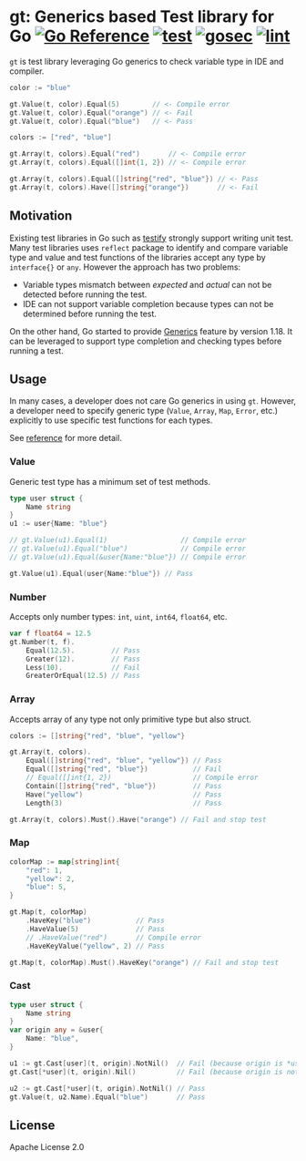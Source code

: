 # gt: Generics based Test library for Go [![Go Reference](https://pkg.go.dev/badge/github.com/m-mizutani/gt.svg)](https://pkg.go.dev/github.com/m-mizutani/gt) [![test](https://github.com/m-mizutani/gt/actions/workflows/test.yml/badge.svg)](https://github.com/m-mizutani/gt/actions/workflows/test.yml) [![gosec](https://github.com/m-mizutani/gt/actions/workflows/gosec.yml/badge.svg)](https://github.com/m-mizutani/gt/actions/workflows/gosec.yml) [![lint](https://github.com/m-mizutani/gt/actions/workflows/lint.yml/badge.svg)](https://github.com/m-mizutani/gt/actions/workflows/lint.yml)

`gt` is test library leveraging Go generics to check variable type in IDE and compiler.

```go
color := "blue"

gt.Value(t, color).Equal(5)        // <- Compile error
gt.Value(t, color).Equal("orange") // <- Fail
gt.Value(t, color).Equal("blue")   // <- Pass
```

```go
colors := ["red", "blue"]

gt.Array(t, colors).Equal("red")       // <- Compile error
gt.Array(t, colors).Equal([]int{1, 2}) // <- Compile error

gt.Array(t, colors).Equal([]string{"red", "blue"}) // <- Pass
gt.Array(t, colors).Have([]string{"orange"})       // <- Fail
```

## Motivation

Existing test libraries in Go such as [testify](https://github.com/stretchr/testify) strongly support writing unit test. Many test libraries uses `reflect` package to identify and compare variable type and value and test functions of the libraries accept any type by `interface{}` or `any`. However the approach has two problems:

- Variable types mismatch between _expected_ and _actual_ can not be detected before running the test.
- IDE can not support variable completion because types can not be determined before running the test.

On the other hand, Go started to provide [Generics](https://go.dev/doc/tutorial/generics) feature by version 1.18. It can be leveraged to support type completion and checking types before running a test.

## Usage

In many cases, a developer does not care Go generics in using `gt`. However, a developer need to specify generic type (`Value`, `Array`, `Map`, `Error`, etc.) explicitly to use specific test functions for each types.

See [reference](https://pkg.go.dev/github.com/m-mizutani/gt) for more detail.

### Value

Generic test type has a minimum set of test methods.

```go
type user struct {
    Name string
}
u1 := user{Name: "blue"}

// gt.Value(u1).Equal(1)                  // Compile error
// gt.Value(u1).Equal("blue")             // Compile error
// gt.Value(u1).Equal(&user{Name:"blue"}) // Compile error

gt.Value(u1).Equal(user{Name:"blue"}) // Pass
```

### Number

Accepts only number types: `int`, `uint`, `int64`, `float64`, etc.

```go
var f float64 = 12.5
gt.Number(t, f).
    Equal(12.5).         // Pass
    Greater(12).         // Pass
    Less(10).            // Fail
    GreaterOrEqual(12.5) // Pass
```

### Array

Accepts array of any type not only primitive type but also struct.

```go
colors := []string{"red", "blue", "yellow"}

gt.Array(t, colors).
    Equal([]string{"red", "blue", "yellow"}) // Pass
    Equal([]string{"red", "blue"})           // Fail
    // Equal([]int{1, 2})                    // Compile error
    Contain([]string{"red", "blue"})         // Pass
    Have("yellow")                           // Pass
    Length(3)                                // Pass

gt.Array(t, colors).Must().Have("orange") // Fail and stop test
```

### Map

```go
colorMap := map[string]int{
    "red": 1,
    "yellow": 2,
    "blue": 5,
}

gt.Map(t, colorMap)
    .HaveKey("blue")           // Pass
    .HaveValue(5)              // Pass
    // .HaveValue("red")       // Compile error
    .HaveKeyValue("yellow", 2) // Pass

gt.Map(t, colorMap).Must().HaveKey("orange") // Fail and stop test
```

### Cast

```go
type user struct {
    Name string
}
var origin any = &user{
    Name: "blue",
}

u1 := gt.Cast[user](t, origin).NotNil()  // Fail (because origin is *user, not user)
gt.Cast[*user](t, origin).Nil()          // Fail (because origin is not nil)

u2 := gt.Cast[*user](t, origin).NotNil() // Pass
gt.Value(t, u2.Name).Equal("blue")       // Pass
```

## License

Apache License 2.0